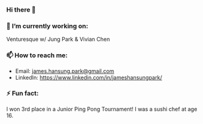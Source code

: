 ### Hi there 👋

### 🔭 I’m currently working on:
Venturesque w/ Jung Park & Vivian Chen

### 📫 How to reach me:
- Email: james.hansung.park@gmail.com
- LinkedIn: https://www.linkedin.com/in/jameshansungpark/

### ⚡ Fun fact:
I won 3rd place in a Junior Ping Pong Tournament!
I was a sushi chef at age 16.

<!--
**jamhanpar/jamhanpar** is a ✨ _special_ ✨ repository because its `README.md` (this file) appears on your GitHub profile.

Here are some ideas to get you started:

- 🔭 I’m currently working on ...
- 🌱 I’m currently learning ...
- 👯 I’m looking to collaborate on ...
- 🤔 I’m looking for help with ...
- 💬 Ask me about ...
- 📫 How to reach me: ...
- 😄 Pronouns: ...
- ⚡ Fun fact: ...
-->
